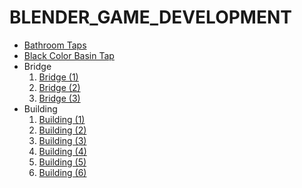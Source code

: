 # BLENDER_GAME_DEVELOPMENT
<ul>
    <li><a href="https://github.com/Tahsin000/BLENDER_GAME_DEVELOPMENT/tree/master/Bathroom%20Taps">Bathroom Taps</a></li>
    <li><a href="https://github.com/Tahsin000/BLENDER_GAME_DEVELOPMENT/tree/master/Black%20Color%20Basin%20Tap">Black Color Basin Tap</a></li>
    <li>Bridge<ol>
            <li><a href="https://github.com/Tahsin000/BLENDER_GAME_DEVELOPMENT/blob/master/Bridge/Bridge%20(1).blend">Bridge (1)</a></li>
            <li><a href="https://github.com/Tahsin000/BLENDER_GAME_DEVELOPMENT/blob/master/Bridge/Bridge%20(2).blend">Bridge (2)</a></li>
            <li><a href="https://github.com/Tahsin000/BLENDER_GAME_DEVELOPMENT/blob/master/Bridge/Bridge%20(3).blend">Bridge (3)</a></li>
        </ol>
    </li>
    <li>Building<ol>
            <li><a href="https://github.com/Tahsin000/BLENDER_GAME_DEVELOPMENT/blob/master/Building/Building%20(1).blend">Building (1)</a></li>
            <li><a href="https://github.com/Tahsin000/BLENDER_GAME_DEVELOPMENT/blob/master/Building/Building%20(2).blend">Building (2)</a></li>
            <li><a href="https://github.com/Tahsin000/BLENDER_GAME_DEVELOPMENT/blob/master/Building/Building%20(3).blend">Building (3)</a></li>
            <li><a href="https://github.com/Tahsin000/BLENDER_GAME_DEVELOPMENT/blob/master/Building/Building%20(4).blend">Building (4)</a></li>
            <li><a href="https://github.com/Tahsin000/BLENDER_GAME_DEVELOPMENT/blob/master/Building/Building%20(5).blend">Building (5)</a></li>
            <li><a href="https://github.com/Tahsin000/BLENDER_GAME_DEVELOPMENT/blob/master/Building/Building%20(6).blend">Building (6)</a></li>
        </ol>
    </li>
</ul>
<div><br></div>
